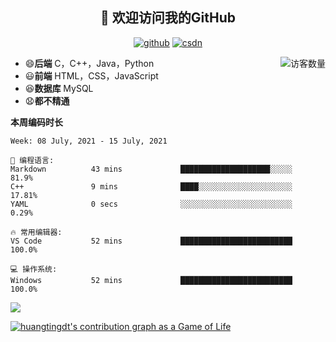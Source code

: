<h2 align="center">👋 欢迎访问我的GitHub</h2>
  <p align="center">
    <a href="https://github.com/Huangtingdt/Huangtingdt"><img src="https://img.shields.io/badge/GitHub-ff79c6" alt="github"></a>
    <a href="https://blog.csdn.net/qq_43531216"><img src="https://img.shields.io/badge/CSDN-cf000e" alt="csdn"></a>
  </p>

  <img align='right' src="https://profile-counter.glitch.me/Huangtingdt/count.svg" alt="访客数量"/>

  - 😄**后端** C，C++，Java，Python
  - 😃**前端** HTML，CSS，JavaScript
  - 😆**数据库** MySQL
  - 😧**都不精通**

  **本周编码时长**

  <!--START_SECTION:waka-->
```text
Week: 08 July, 2021 - 15 July, 2021

💬 编程语言: 
Markdown          43 mins             ████████████████████░░░░░   81.9% 
C++               9 mins              ████░░░░░░░░░░░░░░░░░░░░░   17.81% 
YAML              0 secs              ░░░░░░░░░░░░░░░░░░░░░░░░░   0.29%

🔥 常用编辑器: 
VS Code           52 mins             █████████████████████████   100.0%

💻 操作系统: 
Windows           52 mins             █████████████████████████   100.0%

```


<!--END_SECTION:waka-->

[![](https://github-readme-stats.vercel.app/api?theme=onedark&username=huangtingdt)](https://github.com/anuraghazra/github-readme-stats)

  [![huangtingdt's contribution graph as a Game of Life](https://github4life.herokuapp.com/huangtingdt.gif)](https://github4life.herokuapp.com/huangtingdt)
